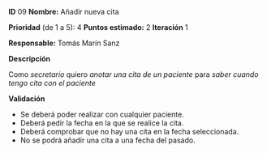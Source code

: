 **ID** 09 **Nombre:** Añadir nueva cita

**Prioridad** (de 1 a 5): 4 **Puntos estimado:** 2 **Iteración** 1

**Responsable:** Tomás Marín Sanz

**Descripción**

Como *secretario* quiero *anotar una cita de un paciente* para *saber cuando tengo cita con el paciente*

**Validación**

- Se deberá poder realizar con cualquier paciente.
- Deberá pedir la fecha en la que se realice la cita.
- Deberá comprobar que no hay una cita en la fecha seleccionada.
- No se podrá añadir una cita a una fecha del pasado.
